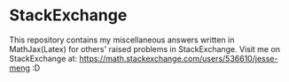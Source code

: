# StackExchange
This repository contains my miscellaneous answers written in MathJax(Latex) for others' raised problems in StackExchange.
Visit me on StackExchange at:
https://math.stackexchange.com/users/536610/jesse-meng
:D

